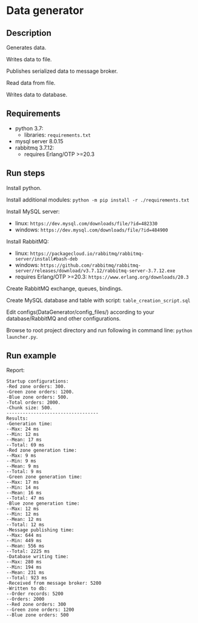 # Data generator
## Description
Generates data.

Writes data to file.

Publishes serialized data to message broker.

Read data from file.

Writes data to database.
## Requirements
- python 3.7:
  - libraries: `requirements.txt`
- mysql server 8.0.15
- rabbitmq 3.7.12:
  - requires Erlang/OTP >=20.3
## Run steps
Install python.

Install additional modules:
`python -m pip install -r ./requirements.txt`

Install MySQL server:
  - linux:
    `https://dev.mysql.com/downloads/file/?id=482330`
  - windows:
    `https://dev.mysql.com/downloads/file/?id=484900`

Install RabbitMQ:
  - linux:
    `https://packagecloud.io/rabbitmq/rabbitmq-server/install#bash-deb`
  - windows:
    `https://github.com/rabbitmq/rabbitmq-server/releases/download/v3.7.12/rabbitmq-server-3.7.12.exe`
  - requires Erlang/OTP >=20.3:
    `https://www.erlang.org/downloads/20.3`

Create RabbitMQ exchange, queues, bindings.

Create MySQL database and table with script:
`table_creation_script.sql`

Edit configs(DataGenerator/config_files/) according to your database/RabbitMQ and other configurations.

Browse to root project directory and run following in command line: `python launcher.py`.
## Run example
Report:
```
Startup configurations:
-Red zone orders: 300.
-Green zone orders: 1200.
-Blue zone orders: 500.
-Total orders: 2000.
-Chunk size: 500.
----------------------------------
Results:
-Generation time:
--Max: 24 ms
--Min: 12 ms
--Mean: 17 ms
--Total: 69 ms
-Red zone generation time:
--Max: 9 ms
--Min: 9 ms
--Mean: 9 ms
--Total: 9 ms
-Green zone generation time:
--Max: 17 ms
--Min: 14 ms
--Mean: 16 ms
--Total: 47 ms
-Blue zone generation time:
--Max: 12 ms
--Min: 12 ms
--Mean: 12 ms
--Total: 12 ms
-Message publishing time:
--Max: 644 ms
--Min: 449 ms
--Mean: 556 ms
--Total: 2225 ms
-Database writing time:
--Max: 280 ms
--Min: 194 ms
--Mean: 231 ms
--Total: 923 ms
-Received from message broker: 5200
-Written to db:
--Order records: 5200
--Orders: 2000
--Red zone orders: 300
--Green zone orders: 1200
--Blue zone orders: 500
```
